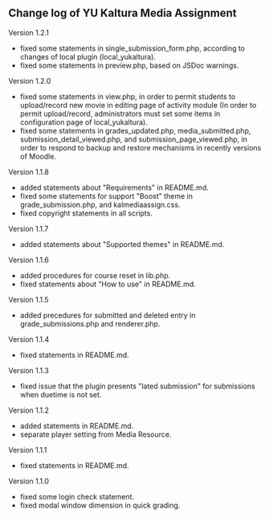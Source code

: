 Change log of YU Kaltura Media Assignment
------

Version 1.2.1

* fixed some statements in single_submission_form.php, according to changes of local plugin (local_yukaltura).
* fixed some statements in preview.php, based on JSDoc warnings.

Version 1.2.0

* fixed some statements in view.php, in order to permit students to upload/record new movie in editing page of activity module (In order to permit upload/record, administrators must set some items in configuration page of local_yukaltura).
* fixed some statements in grades_updated.php, media_submitted.php, submission_detail_viewed.php, and submission_page_viewed.php, in order to respond to backup and restore mechanisms in recently versions of Moodle.

Version 1.1.8

* added statements about "Requirements" in README.md.
* fixed some statements for support "Boost" theme in grade_submission.php, and kalmediaassign.css.
* fixed copyright statements in all scripts.

Version 1.1.7

* added statements about "Supported themes" in README.md.

Version 1.1.6

* added procedures for course reset in lib.php.
* fixed statements about "How to use" in README.md.

Version 1.1.5

* added precedures for submitted and deleted entry in grade_submissions.php and renderer.php.

Version 1.1.4

* fixed statements in README.md.

Version 1.1.3

* fixed issue that the plugin presents "lated submission" for submissions when duetime is not set.

Version 1.1.2

* added statements in README.md.
* separate player setting from Media Resource.

Version 1.1.1

* fixed statements in README.md.

Version 1.1.0

* fixed some login check statement.
* fixed modal window dimension in quick grading.

